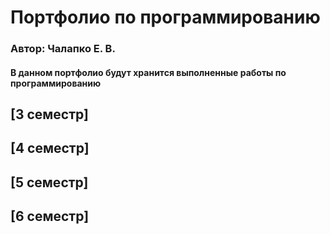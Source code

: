 # Портфолио по программированию
### Автор: Чалапко Е. В.

#### В данном портфолио будут хранится выполненные работы по программированию

## [3 семестр]
## [4 семестр]
## [5 семестр]
## [6 семестр]
